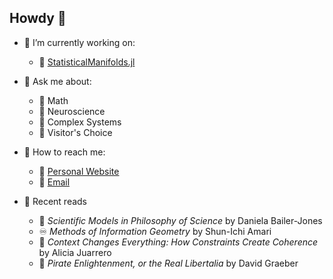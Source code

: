 ## Howdy 👋



- 🏴 I’m currently working on:
    - 🚩 [StatisticalManifolds.jl](https://github.com/JuliaManifolds/StatisticalManifolds.jl/)

- 🏴 Ask me about:
    - 🚩 Math
    - 🚩 Neuroscience
    - 🚩 Complex Systems
    - 🚩 Visitor's Choice
      
- 🏴 How to reach me: 
    - 🚩 [Personal Website]()   <!-- (https://jtcrosser.com/) -->
    - 🚩 [Email](jcrosser19@gmail.com)
      
- 🏴 Recent reads 
    - 💭 _Scientific Models in Philosophy of Science_ by Daniela Bailer-Jones
    - ♾️ _Methods of Information Geometry_ by Shun-Ichi Amari
    - 💭 _Context Changes Everything: How Constraints Create Coherence_ by Alicia Juarrero
    - 👥 _Pirate Enlightenment, or the Real Libertalia_ by David Graeber



<!--
**jcrosser/jcrosser** is a ✨ _special_ ✨ repository because its `README.md` (this file) appears on your GitHub profile.

Here are some ideas to get you started:

- 🔭 I’m currently working on ...
- 🌱 I’m currently learning ...
- 👯 I’m looking to collaborate on ...
- 🤔 I’m looking for help with ...
- 💬 Ask me about ...
- 📫 How to reach me: ...
- 😄 Pronouns: ...
- ⚡ Fun fact: ...
-->
